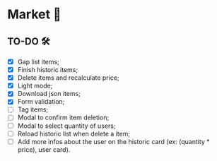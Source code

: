 # Market 🛒

## TO-DO 🛠️

- [x] Gap list items;
- [x] Finish historic items;
- [x] Delete items and recalculate price;
- [x] Light mode;
- [x] Download json items;
- [x] Form validation;
- [ ] Tag items;
- [ ] Modal to confirm item deletion;
- [ ] Modal to select quantity of users;
- [ ] Reload historic list when delete a item;
- [ ] Add more infos about the user on the historic card (ex: (quantity \* price), user card).
